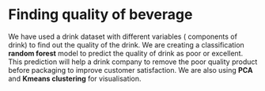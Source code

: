 # Finding quality of beverage

We have used a drink dataset with different variables ( components of drink) to find out the quality of the drink. We are creating a classification **random forest** model to predict the quality of drink as poor or excellent. This prediction will help a drink company to remove the poor quality product before packaging to improve customer satisfaction. We are also using **PCA** and **Kmeans clustering** for visualisation.

